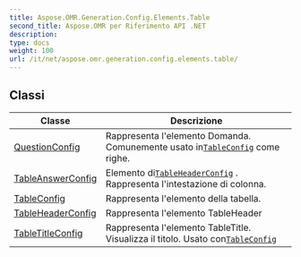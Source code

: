 ```yaml
---
title: Aspose.OMR.Generation.Config.Elements.Table
second_title: Aspose.OMR per Riferimento API .NET
description: 
type: docs
weight: 100
url: /it/net/aspose.omr.generation.config.elements.table/
---
```



## Classi

| Classe | Descrizione |
| --- | --- |
| [QuestionConfig](./questionconfig/) | Rappresenta l'elemento Domanda. Comunemente usato in[`TableConfig`](../aspose.omr.generation.config.elements.table/tableconfig/) come righe. |
| [TableAnswerConfig](./tableanswerconfig/) | Elemento di[`TableHeaderConfig`](../aspose.omr.generation.config.elements.table/tableheaderconfig/) . Rappresenta l'intestazione di colonna. |
| [TableConfig](./tableconfig/) | Rappresenta l'elemento della tabella. |
| [TableHeaderConfig](./tableheaderconfig/) | Rappresenta l'elemento TableHeader |
| [TableTitleConfig](./tabletitleconfig/) | Rappresenta l'elemento TableTitle. Visualizza il titolo. Usato con[`TableConfig`](../aspose.omr.generation.config.elements.table/tableconfig/) |


